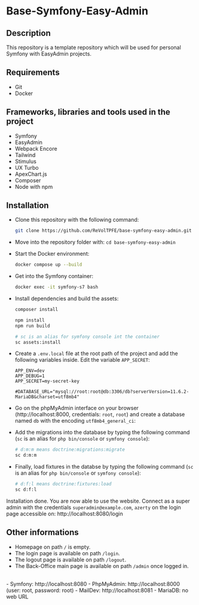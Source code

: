 # Base-Symfony-Easy-Admin

## Description

This repository is a template repository which will be used for personal Symfony with EasyAdmin projects.

## Requirements

- Git
- Docker

## Frameworks, libraries and tools used in the project

- Symfony
- EasyAdmin
- Webpack Encore
- Tailwind
- Stimulus
- UX Turbo
- ApexChart.js
- Composer
- Node with npm

## Installation

- Clone this repository with the following command:
	```bash
	git clone https://github.com/ReVolTPFE/base-symfony-easy-admin.git
	```

- Move into the repository folder with: `cd base-symfony-easy-admin`

- Start the Docker environment:
	```bash
	docker compose up --build
	```

- Get into the Symfony container:
	```bash
	docker exec -it symfony-s7 bash
	```

- Install dependencies and build the assets:
	```bash
	composer install

	npm install
	npm run build

	# sc is an alias for symfony console int the container
	sc assets:install
	```

- Create a `.env.local` file at the root path of the project and add the following variables inside. Edit the variable `APP_SECRET`:
	```
	APP_ENV=dev
	APP_DEBUG=1
	APP_SECRET=my-secret-key

	#DATABASE_URL="mysql://root:root@db:3306/db?serverVersion=11.6.2-MariaDB&charset=utf8mb4"
	```

- Go on the phpMyAdmin interface on your browser (http://localhost:8000, credentials: `root`, `root`) and create a database named `db` with the encoding `utf8mb4_general_ci`:

- Add the migrations into the database by typing the following command (`sc` is an alias for `php bin/console` or `symfony console`):
	```bash
	# d:m:m means doctrine:migrations:migrate
	sc d:m:m
	```

- Finally, load fixtures in the databse by typing the following command (`sc` is an alias for `php bin/console` or `symfony console`):
	```bash
	# d:f:l means doctrine:fixtures:load
	sc d:f:l
	```

Installation done. You are now able to use the website.
Connect as a super admin with the credentials `superadmin@example.com`, `azerty` on the login page accessible on: http://localhost:8080/login

## Other informations

- Homepage on path `/` is empty.
- The login page is available on path `/login`.
- The logout page is available on path `/logout`.
- The Back-Office main page is available on path `/admin` once logged in.
<br>
- Symfony: http://localhost:8080
- PhpMyAdmin: http://localhost:8000 (user: root, password: root)
- MailDev: http://localhost:8081
- MariaDB: no web URL
